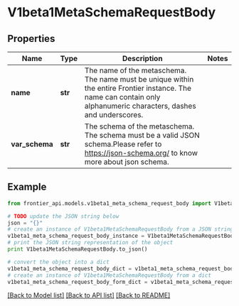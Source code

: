 # V1beta1MetaSchemaRequestBody


## Properties
Name | Type | Description | Notes
------------ | ------------- | ------------- | -------------
**name** | **str** | The name of the metaschema. The name must be unique within the entire Frontier instance. The name can contain only alphanumeric characters, dashes and underscores. | 
**var_schema** | **str** | The schema of the metaschema. The schema must be a valid JSON schema.Please refer to https://json-schema.org/ to know more about json schema. | 

## Example

```python
from frontier_api.models.v1beta1_meta_schema_request_body import V1beta1MetaSchemaRequestBody

# TODO update the JSON string below
json = "{}"
# create an instance of V1beta1MetaSchemaRequestBody from a JSON string
v1beta1_meta_schema_request_body_instance = V1beta1MetaSchemaRequestBody.from_json(json)
# print the JSON string representation of the object
print V1beta1MetaSchemaRequestBody.to_json()

# convert the object into a dict
v1beta1_meta_schema_request_body_dict = v1beta1_meta_schema_request_body_instance.to_dict()
# create an instance of V1beta1MetaSchemaRequestBody from a dict
v1beta1_meta_schema_request_body_form_dict = v1beta1_meta_schema_request_body.from_dict(v1beta1_meta_schema_request_body_dict)
```
[[Back to Model list]](../README.md#documentation-for-models) [[Back to API list]](../README.md#documentation-for-api-endpoints) [[Back to README]](../README.md)


